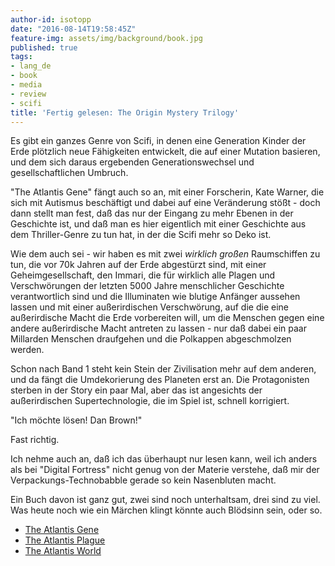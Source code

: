 ```yaml
---
author-id: isotopp
date: "2016-08-14T19:58:45Z"
feature-img: assets/img/background/book.jpg
published: true
tags:
- lang_de
- book
- media
- review
- scifi
title: 'Fertig gelesen: The Origin Mystery Trilogy'
---
```

Es gibt ein ganzes Genre von Scifi, in denen eine Generation Kinder der Erde plötzlich neue Fähigkeiten entwickelt, die auf einer Mutation basieren, und dem sich daraus ergebenden Generationswechsel und gesellschaftlichen Umbruch.

"The Atlantis Gene" fängt auch so an, mit einer Forscherin, Kate Warner, die sich mit Autismus beschäftigt und dabei auf eine Veränderung stößt - doch dann stellt man fest, daß das nur der Eingang zu mehr Ebenen in der Geschichte ist, und daß man es hier eigentlich mit einer Geschichte aus dem Thriller-Genre zu tun hat, in der die Scifi mehr so Deko ist.

Wie dem auch sei - wir haben es mit zwei _wirklich_ _großen_ Raumschiffen zu tun, die vor 70k Jahren auf der Erde abgestürzt sind, mit einer Geheimgesellschaft, den Immari, die für wirklich alle Plagen und Verschwörungen der letzten 5000 Jahre menschlicher Geschichte verantwortlich sind und die Illuminaten wie blutige Anfänger aussehen lassen und mit einer außerirdischen Verschwörung, auf die die eine außerirdische Macht die Erde vorbereiten will, um die Menschen gegen eine andere außerirdische Macht antreten zu lassen - nur daß dabei ein paar Millarden Menschen draufgehen und die Polkappen abgeschmolzen werden.

Schon nach Band 1 steht kein Stein der Zivilisation mehr auf dem anderen, und da fängt die Umdekorierung des Planeten erst an. Die Protagonisten sterben in der Story ein paar Mal, aber das ist angesichts der außerirdischen Supertechnologie, die im Spiel ist, schnell korrigiert.

"Ich möchte lösen! Dan Brown!"

Fast richtig. 

Ich nehme auch an, daß ich das überhaupt nur lesen kann, weil ich anders als bei "Digital Fortress" nicht genug von der Materie verstehe, daß mir der Verpackungs-Technobabble gerade so kein Nasenbluten macht.

Ein Buch davon ist ganz gut, zwei sind noch unterhaltsam, drei sind zu viel. Was heute noch wie ein Märchen klingt könnte auch Blödsinn sein, oder so.

- [The Atlantis Gene](https://www.amazon.de/Atlantis-Gene-Thriller-Mystery-English-ebook/dp/B00C2WDD5I)
- [The Atlantis Plague](https://www.amazon.de/Atlantis-Plague-Thriller-Mystery-English-ebook/dp/B00GR5JZHQ)
- [The Atlantis World](https://www.amazon.de/Atlantis-World-Origin-Mystery-English-ebook/dp/B00JVUQ2H0)
